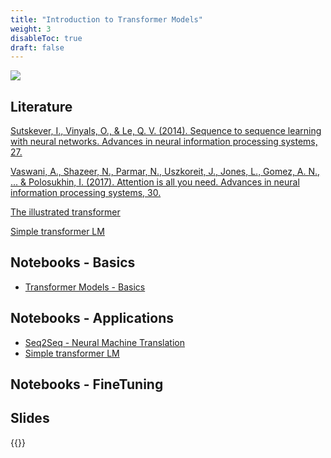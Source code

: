 ```yaml
---
title: "Introduction to Transformer Models"
weight: 3
disableToc: true
draft: false
---
```



![](https://jalammar.github.io/images/transformer-ber-ulmfit-elmo.png)

## Literature

[Sutskever, I., Vinyals, O., & Le, Q. V. (2014). Sequence to sequence learning with neural networks. Advances in neural information processing systems, 27.](https://proceedings.neurips.cc/paper/5346-sequence-to-sequence-learning-with-neural-)

[Vaswani, A., Shazeer, N., Parmar, N., Uszkoreit, J., Jones, L., Gomez, A. N., ... & Polosukhin, I. (2017). Attention is all you need. Advances in neural information processing systems, 30.](https://proceedings.neurips.cc/paper/7181-attention-is-all)


[The illustrated transformer](https://jalammar.github.io/illustrated-transformer/)

[Simple transformer LM](https://colab.research.google.com/github/jalammar/jalammar.github.io/blob/master/notebooks/Simple_Transformer_Language_Model.ipynb#scrollTo=BstYQU6NkkDA)

   
## Notebooks - Basics

* [Transformer Models - Basics](https://colab.research.google.com/github/aaubs/ds-master/blob/main/notebooks/M3_2_Transformermodels_NLU_v2.ipynb)

## Notebooks - Applications

* [Seq2Seq - Neural Machine Translation](https://colab.research.google.com/github/aaubs/ds-master/blob/main/notebooks/M4_PyTorch_Seq2seq.ipynb)
* [Simple transformer LM](https://colab.research.google.com/github/jalammar/jalammar.github.io/blob/master/notebooks/Simple_Transformer_Language_Model.ipynb#scrollTo=BstYQU6NkkDA)

## Notebooks - FineTuning


## Slides

{{<gslides src="https://docs.google.com/presentation/d/e/2PACX-1vT8Sv_I9OFiEq4cO_2LWvlJUdJl7wJlgOqf_7irlzp9J_s9jtKzfr3nxXn2j2PJ_Oz7shK7Mqzz_EUA/embed?start=false&loop=false&delayms=3000" >}}



